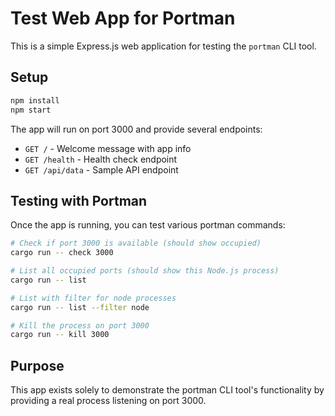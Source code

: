 # Test Web App for Portman

This is a simple Express.js web application for testing the `portman` CLI tool.

## Setup

```bash
npm install
npm start
```

The app will run on port 3000 and provide several endpoints:

- `GET /` - Welcome message with app info
- `GET /health` - Health check endpoint
- `GET /api/data` - Sample API endpoint

## Testing with Portman

Once the app is running, you can test various portman commands:

```bash
# Check if port 3000 is available (should show occupied)
cargo run -- check 3000

# List all occupied ports (should show this Node.js process)
cargo run -- list

# List with filter for node processes
cargo run -- list --filter node

# Kill the process on port 3000
cargo run -- kill 3000
```

## Purpose

This app exists solely to demonstrate the portman CLI tool's functionality by providing a real process listening on port 3000.
